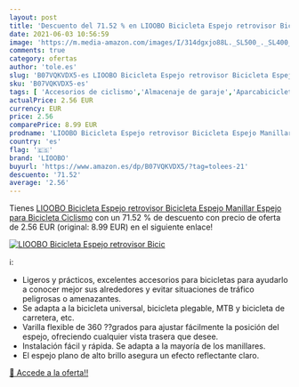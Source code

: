 ```yaml
---
layout: post
title: 'Descuento del 71.52 % en LIOOBO Bicicleta Espejo retrovisor Bicic'
date: 2021-06-03 10:56:59
image: 'https://m.media-amazon.com/images/I/314dgxjo88L._SL500_._SL400_.jpg'
comments: true
category: ofertas
author: 'tole.es'
slug: 'B07VQKVDX5-es LIOOBO Bicicleta Espejo retrovisor Bicicleta Espejo...'
sku: 'B07VQKVDX5-es'
tags: [ 'Accesorios de ciclismo','Almacenaje de garaje','Aparcabicicletas y soportes para bicicletas','Bricolaje y herramientas','Ciclismo','Deportes y aire libre','Espejos para bicicletas','Organización y almacenaje en casa','Ropa y equipo para deportes','bicicleta','lioobo', ]
actualPrice: 2.56 EUR
currency: EUR
price: 2.56
comparePrice: 8.99 EUR
prodname: 'LIOOBO Bicicleta Espejo retrovisor Bicicleta Espejo Manillar Espejo para Bicicleta Ciclismo'
country: 'es'
flag: '🇪🇸'
brand: 'LIOOBO'
buyurl: 'https://www.amazon.es/dp/B07VQKVDX5/?tag=tolees-21'
descuento: '71.52'
average: '2.56'
---
```


Tienes [LIOOBO Bicicleta Espejo retrovisor Bicicleta Espejo Manillar Espejo para Bicicleta Ciclismo](https://www.amazon.es/dp/B07VQKVDX5/?tag=tolees-21) con un 71.52 % de descuento con precio de oferta de 2.56 EUR (original: 8.99 EUR) en el siguiente enlace!

[![LIOOBO Bicicleta Espejo retrovisor Bicic](https://m.media-amazon.com/images/I/314dgxjo88L._SL500_._SL400_.jpg)](https://www.amazon.es/dp/B07VQKVDX5/?tag=tolees-21)

ℹ️:

- Ligeros y prácticos, excelentes accesorios para bicicletas para ayudarlo a conocer mejor sus alrededores y evitar situaciones de tráfico peligrosas o amenazantes.
- Se adapta a la bicicleta universal, bicicleta plegable, MTB y bicicleta de carretera, etc.
- Varilla flexible de 360 ??grados para ajustar fácilmente la posición del espejo, ofreciendo cualquier vista trasera que desee.
- Instalación fácil y rápida. Se adapta a la mayoría de los manillares.
- El espejo plano de alto brillo asegura un efecto reflectante claro.

[🛒 Accede a la oferta!!](https://www.amazon.es/dp/B07VQKVDX5/?tag=tolees-21)
